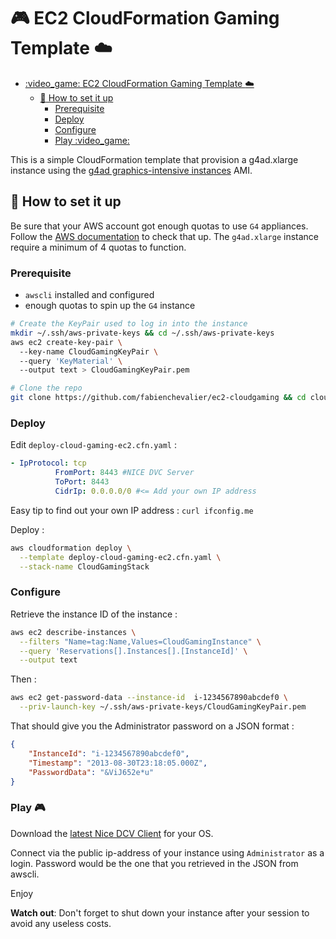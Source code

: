 # :video_game: EC2 CloudFormation Gaming Template :cloud:

- [:video\_game: EC2 CloudFormation Gaming Template :cloud:](#video_game-ec2-cloudformation-gaming-template-cloud)
  - [:wrench: How to set it up](#wrench-how-to-set-it-up)
    - [Prerequisite](#prerequisite)
    - [Deploy](#deploy)
    - [Configure](#configure)
    - [Play :video\_game:](#play-video_game)


This is a simple CloudFormation template that provision a g4ad.xlarge instance using the [g4ad graphics-intensive instances](https://aws.amazon.com/marketplace/pp/prodview-fzxvqp2r3vvgc) AMI.

## :wrench: How to set it up 

Be sure that your AWS account got enough quotas to use `G4` appliances. Follow the [AWS documentation](https://docs.aws.amazon.com/general/latest/gr/aws_service_limits.html) to check that up. The `g4ad.xlarge` instance require a minimum of 4 quotas to function.

### Prerequisite

- `awscli` installed and configured
- enough quotas to spin up the `G4` instance

```bash
# Create the KeyPair used to log in into the instance
mkdir ~/.ssh/aws-private-keys && cd ~/.ssh/aws-private-keys
aws ec2 create-key-pair \ 
  --key-name CloudGamingKeyPair \ 
  --query 'KeyMaterial' \ 
  --output text > CloudGamingKeyPair.pem

# Clone the repo
git clone https://github.com/fabienchevalier/ec2-cloudgaming && cd cloudformation
```
### Deploy

Edit `deploy-cloud-gaming-ec2.cfn.yaml` : 

```yaml
- IpProtocol: tcp
          FromPort: 8443 #NICE DVC Server
          ToPort: 8443
          CidrIp: 0.0.0.0/0 #<= Add your own IP address
```

Easy tip to find out your own IP address : `curl ifconfig.me`

Deploy :

```bash
aws cloudformation deploy \
  --template deploy-cloud-gaming-ec2.cfn.yaml \
  --stack-name CloudGamingStack
```

### Configure

Retrieve the instance ID of the instance :

```bash
aws ec2 describe-instances \
  --filters "Name=tag:Name,Values=CloudGamingInstance" \
  --query 'Reservations[].Instances[].[InstanceId]' \
  --output text
```

Then :

```bash
aws ec2 get-password-data --instance-id  i-1234567890abcdef0 \
  --priv-launch-key ~/.ssh/aws-private-keys/CloudGamingKeyPair.pem
```

That should give you the Administrator password on a JSON format : 

```json
{
    "InstanceId": "i-1234567890abcdef0",
    "Timestamp": "2013-08-30T23:18:05.000Z",
    "PasswordData": "&ViJ652e*u"
}
```

### Play :video_game:

Download the [latest Nice DCV Client](https://download.nice-dcv.com/) for your OS.

Connect via the public ip-address of your instance using `Administrator` as a login. Password would be the one that you retrieved in the JSON from awscli.

Enjoy

**Watch out**: Don't forget to shut down your instance after your session to avoid any useless costs.